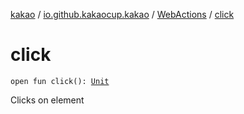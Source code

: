 [kakao](../../index.md) / [io.github.kakaocup.kakao](../index.md) / [WebActions](index.md) / [click](./click.md)

# click

`open fun click(): `[`Unit`](https://kotlinlang.org/api/latest/jvm/stdlib/kotlin/-unit/index.html)

Clicks on element

